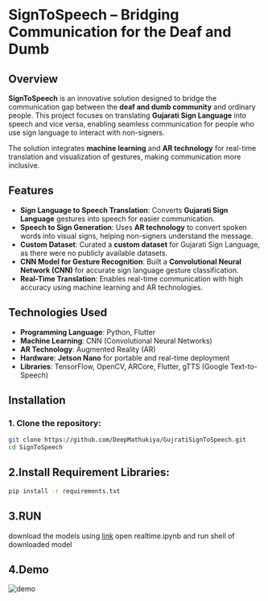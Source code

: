 # SignToSpeech – Bridging Communication for the Deaf and Dumb

## Overview
**SignToSpeech** is an innovative solution designed to bridge the communication gap between the **deaf and dumb community** and ordinary people. This project focuses on translating **Gujarati Sign Language** into speech and vice versa, enabling seamless communication for people who use sign language to interact with non-signers.

The solution integrates **machine learning** and **AR technology** for real-time translation and visualization of gestures, making communication more inclusive.

## Features
- **Sign Language to Speech Translation**: Converts **Gujarati Sign Language** gestures into speech for easier communication.
- **Speech to Sign Generation**: Uses **AR technology** to convert spoken words into visual signs, helping non-signers understand the message.
- **Custom Dataset**: Curated a **custom dataset** for Gujarati Sign Language, as there were no publicly available datasets.
- **CNN Model for Gesture Recognition**: Built a **Convolutional Neural Network (CNN)** for accurate sign language gesture classification.
- **Real-Time Translation**: Enables real-time communication with high accuracy using machine learning and AR technologies.

## Technologies Used
- **Programming Language**: Python, Flutter
- **Machine Learning**: CNN (Convolutional Neural Networks)
- **AR Technology**: Augmented Reality (AR)
- **Hardware**: **Jetson Nano** for portable and real-time deployment
- **Libraries**: TensorFlow, OpenCV, ARCore, Flutter, gTTS (Google Text-to-Speech)

## Installation

### 1. Clone the repository:
```bash
git clone https://github.com/DeepMathukiya/GujratiSignToSpeech.git
cd SignToSpeech
```
## 2.Install Requirement Libraries:
```bash 
pip install -r requirements.txt
``` 

## 3.RUN
download the models using <a href="https://drive.google.com/drive/folders/16zJpYs6UsYYr32aCNh4CwmJv5HaPSTOt?usp=drive_link">link</a> open realtime.ipynb and run shell of downloaded model

## 4.Demo
<img src="https://imgur.com/AqGYGmu.gif" alt="demo">
